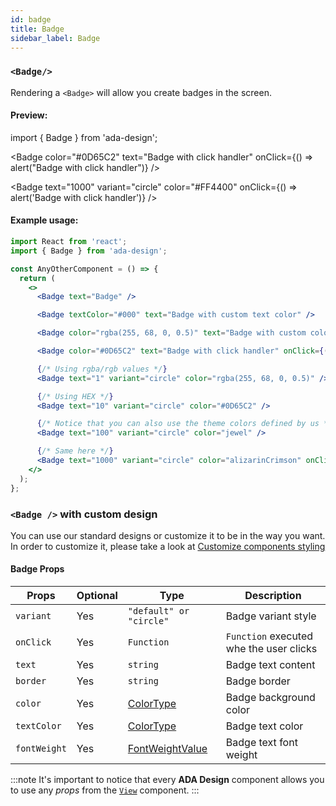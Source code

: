 ```yaml
---
id: badge
title: Badge
sidebar_label: Badge
---
```


### `<Badge/>`

Rendering a `<Badge>` will allow you create badges in the screen.

#### Preview:

import { Badge } from 'ada-design';

<Badge textColor="#000" text="Badge with custom text color" />

<Badge color="rgba(255, 68, 0, 0.5)" text="Badge with custom color" />

<Badge
color="#0D65C2"
text="Badge with click handler"
onClick={() => alert("Badge with click handler")}
/>

<Badge text="1" variant="circle" color="rgba(255, 68, 0, 0.5)" />

<Badge text="10" variant="circle" color="#0D65C2" />

<Badge text="100" variant="circle" color="jewel" />

<Badge text="1000" variant="circle" color="#FF4400" onClick={() => alert('Badge with click handler')} />

#### Example usage:

```jsx
import React from 'react';
import { Badge } from 'ada-design';

const AnyOtherComponent = () => {
  return (
    <>
      <Badge text="Badge" />

      <Badge textColor="#000" text="Badge with custom text color" />

      <Badge color="rgba(255, 68, 0, 0.5)" text="Badge with custom color" />

      <Badge color="#0D65C2" text="Badge with click handler" onClick={() => alert('Badge with click handler')} />

      {/* Using rgba/rgb values */}
      <Badge text="1" variant="circle" color="rgba(255, 68, 0, 0.5)" />

      {/* Using HEX */}
      <Badge text="10" variant="circle" color="#0D65C2" />

      {/* Notice that you can also use the theme colors defined by us */}
      <Badge text="100" variant="circle" color="jewel" />

      {/* Same here */}
      <Badge text="1000" variant="circle" color="alizarinCrimson" onClick={() => alert('Badge with click handler')} />
    </>
  );
};
```

### `<Badge />` with custom design

You can use our standard designs or customize it to be in the way you want. In order to customize it, please take a look at [Customize components styling](../advanced/customize-component-styling)

#### Badge Props

| Props        | Optional | Type                                       | Description                             |
| ------------ | -------- | ------------------------------------------ | --------------------------------------- |
| `variant`    | Yes      | `"default" or "circle"`                    | Badge variant style                     |
| `onClick`    | Yes      | `Function`                                 | `Function` executed whe the user clicks |
| `text`       | Yes      | `string`                                   | Badge text content                      |
| `border`     | Yes      | `string`                                   | Badge border                            |
| `color`      | Yes      | [ColorType](types/color-type)              | Badge background color                  |
| `textColor`  | Yes      | [ColorType](types/color-type)              | Badge text color                        |
| `fontWeight` | Yes      | [FontWeightValue](types/font-weight-value) | Badge text font weight                  |

:::note
It's important to notice that every **ADA Design** component allows you to use any _props_ from the [`View`](view) component.
:::
